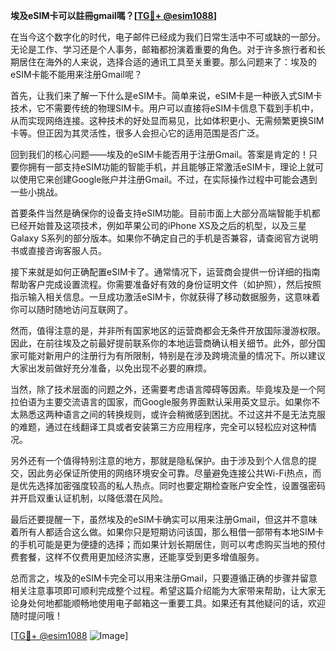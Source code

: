 **埃及eSIM卡可以註冊gmail嗎？[[TG💪+ @esim1088](https://t.me/s/esim1088)]**

在当今这个数字化的时代，电子邮件已经成为我们日常生活中不可或缺的一部分。无论是工作、学习还是个人事务，邮箱都扮演着重要的角色。对于许多旅行者和长期居住在海外的人来说，选择合适的通讯工具至关重要。那么问题来了：埃及的eSIM卡能不能用来注册Gmail呢？

首先，让我们来了解一下什么是eSIM卡。简单来说，eSIM卡是一种嵌入式SIM卡技术，它不需要传统的物理SIM卡。用户可以直接将eSIM卡信息下载到手机中，从而实现网络连接。这种技术的好处显而易见，比如体积更小、无需频繁更换SIM卡等。但正因为其灵活性，很多人会担心它的适用范围是否广泛。

回到我们的核心问题——埃及的eSIM卡能否用于注册Gmail。答案是肯定的！只要你拥有一部支持eSIM功能的智能手机，并且能够正常激活eSIM卡，理论上就可以使用它来创建Google账户并注册Gmail。不过，在实际操作过程中可能会遇到一些小挑战。

首要条件当然是确保你的设备支持eSIM功能。目前市面上大部分高端智能手机都已经开始普及这项技术，例如苹果公司的iPhone XS及之后的机型，以及三星Galaxy S系列的部分版本。如果你不确定自己的手机是否兼容，请查阅官方说明书或直接咨询客服人员。

接下来就是如何正确配置eSIM卡了。通常情况下，运营商会提供一份详细的指南帮助客户完成设置流程。你需要准备好有效的身份证明文件（如护照），然后按照指示输入相关信息。一旦成功激活eSIM卡，你就获得了移动数据服务，这意味着你可以随时随地访问互联网了。

然而，值得注意的是，并非所有国家地区的运营商都会无条件开放国际漫游权限。因此，在前往埃及之前最好提前联系你的本地运营商确认相关细节。此外，部分国家可能对新用户的注册行为有所限制，特别是在涉及跨境流量的情况下。所以建议大家出发前做好充分准备，以免出现不必要的麻烦。

当然，除了技术层面的问题之外，还需要考虑语言障碍等因素。毕竟埃及是一个阿拉伯语为主要交流语言的国家，而Google服务界面默认采用英文显示。如果你不太熟悉这两种语言之间的转换规则，或许会稍微感到困扰。不过这并不是无法克服的难题，通过在线翻译工具或者安装第三方应用程序，完全可以轻松应对这种情况。

另外还有一个值得特别注意的地方，那就是隐私保护。由于涉及到个人信息的提交，因此务必保证所使用的网络环境安全可靠。尽量避免连接公共Wi-Fi热点，而是优先选择加密强度较高的私人热点。同时也要定期检查账户安全性，设置强密码并开启双重认证机制，以降低潜在风险。

最后还要提醒一下，虽然埃及的eSIM卡确实可以用来注册Gmail，但这并不意味着所有人都适合这么做。如果你只是短期访问该国，那么租借一部带有本地SIM卡的手机可能是更为便捷的选择；而如果计划长期居住，则可以考虑购买当地的预付费套餐，这样不仅费用更加经济实惠，还能享受到更多增值服务。

总而言之，埃及的eSIM卡完全可以用来注册Gmail，只要遵循正确的步骤并留意相关注意事项即可顺利完成整个过程。希望这篇介绍能为大家带来帮助，让大家无论身处何地都能顺畅地使用电子邮箱这一重要工具。如果还有其他疑问的话，欢迎随时提问哦！

[[TG💪+ @esim1088](https://t.me/s/esim1088) ![Image](https://i.postimg.cc/4NQfJmqS/Snipaste-2025-05-13-00-14-12.png)]